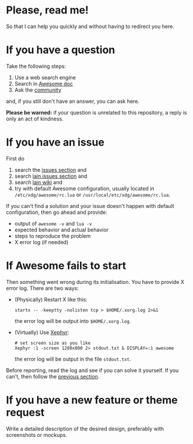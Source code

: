 # Please, read me!

So that I can help you quickly and without having to redirect you here.

# If you have a question

Take the following steps:

1. Use a web search engine
2. Search in [Awesome doc](https://awesomewm.org/doc)
3. Ask the [community](https://awesomewm.org/community)

and, if you still don't have an answer, you can ask here.

**Please be warned:** if your question is unrelated to this repository, a reply is only an act of kindness.

# If you have an issue <a name="issuesec"/>

First do

1. search the [issues section](https://github.com/copycat-killer/awesome-copycats/issues) and
2. search [lain issues section](https://github.com/copycat-killer/lain/issues) and
3. search [lain wiki](https://github.com/copycat-killer/lain/wiki) and
4. try with default Awesome configuration, usually located in `/etc/xdg/awesome/rc.lua` or `/usr/local/etc/xdg/awesome/rc.lua`.

If you can't find a solution and your issue doesn't happen with default configuration, then go ahead and provide:

* output of `awesome -v` and `lua -v`
* expected behavior and actual behavior
* steps to reproduce the problem
* X error log (if needed)

# If Awesome fails to start

Then something went wrong during its initialisation. You have to provide X error
log. There are two ways:

* (Physically) Restart X like this:
  ```shell
  startx -- -keeptty -nolisten tcp > $HOME/.xorg.log 2>&1
  ```
  the error log will be output into `$HOME/.xorg.log`.

* (Virtually) Use [Xephyr](https://wikipedia.org/wiki/Xephyr):
  ```shell
  # set screen size as you like
  Xephyr :1 -screen 1280x800 2> stdout.txt & DISPLAY=:1 awesome
  ```
  the error log will be output in the file `stdout.txt`.

Before reporting, read the log and see if you can solve it yourself. If you can't, then follow the [previous section](#issuesec).

# If you have a new feature or theme request

Write a detailed description of the desired design, preferably with screenshots or mockups.

